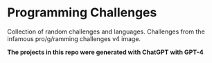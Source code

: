 # Programming Challenges

Collection of random challenges and languages. Challenges from the infamous pro/g/ramming challenges v4 image.

**The projects in this repo were generated with ChatGPT with GPT-4**
